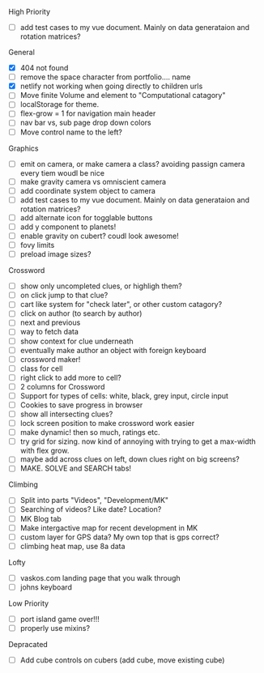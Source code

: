High Priority

- [ ] add test cases to my vue document. Mainly on data generataion and rotation matrices?

General

- [x] 404 not found
- [ ] remove the space character from portfolio.... name
- [x] netlify not working when going directly to children urls
- [ ] Move finite Volume and element to "Computational catagory"
- [ ] localStorage for theme.
- [ ] flex-grow = 1 for navigation main header
- [ ] nav bar vs, sub page drop down colors
- [ ] Move control name to the left?

Graphics

- [ ] emit on camera, or make camera a class? avoiding passign camera every tiem woudl be nice
- [ ] make gravity camera vs omniscient camera
- [ ] add coordinate system object to camera
- [ ] add test cases to my vue document. Mainly on data generataion and rotation matrices?
- [ ] add alternate icon for togglable buttons
- [ ] add y component to planets!
- [ ] enable gravity on cubert? coudl look awesome!
- [ ] fovy limits
- [ ] preload image sizes?

Crossword

- [ ] show only uncompleted clues, or highligh them?
- [ ] on click jump to that clue?
- [ ] cart like system for "check later", or other custom catagory?
- [ ] click on author (to search by author)
- [ ] next and previous
- [ ] way to fetch data
- [ ] show context for clue underneath
- [ ] eventually make author an object with foreign keyboard
- [ ] crossword maker!
- [ ] class for cell
- [ ] right click to add more to cell?
- [ ] 2 columns for Crossword
- [ ] Support for types of cells: white, black, grey input, circle input
- [ ] Cookies to save progress in browser
- [ ] show all intersecting clues?
- [ ] lock screen position to make crossword work easier
- [ ] make dynamic! then so much, ratings etc.
- [ ] try grid for sizing. now kind of annoying with trying to get a max-width with flex grow.
- [ ] maybe add across clues on left, down clues right on big screens?
- [ ] MAKE. SOLVE and SEARCH tabs!

Climbing

- [ ] Split into parts "Videos", "Development/MK"
- [ ] Searching of videos? Like date? Location?
- [ ] MK Blog tab
- [ ] Make intergactive map for recent development in MK
- [ ] custom layer for GPS data? My own top that is gps correct?
- [ ] climbing heat map, use 8a data

Lofty

- [ ] vaskos.com landing page that you walk through
- [ ] johns keyboard

Low Priority

- [ ] port island game over!!!
- [ ] properly use mixins?

Depracated

- [ ] Add cube controls on cubers (add cube, move existing cube)
